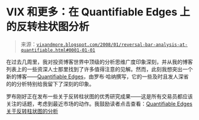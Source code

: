 <!--yml

分类：未分类

日期：2024-05-18 18:46:14

-->

# VIX 和更多：在 Quantifiable Edges 上的反转柱状图分析

> 来源：[`vixandmore.blogspot.com/2008/01/reversal-bar-analysis-at-quantifiable.html#0001-01-01`](http://vixandmore.blogspot.com/2008/01/reversal-bar-analysis-at-quantifiable.html#0001-01-01)

在过去几周里，我对投资博客世界中顶级的分析思维广度印象深刻，并从我的博客列表上的一些资深人士那里找到了许多值得注意的见解。然而，此刻我想突出一个新的博客——[Quantifiable Edges](http://quantifiableedges.blogspot.com/)，由罗布·哈纳撰写，它的一些及时且发人深省的的分析特别给我留下了深刻的印象。

罗布刚好正在发布一些关于反转柱状图的优秀研究成果——这是所有交易员都应该关注的话题，考虑到最近市场的动作。我鼓励读者点击查看：[Quantifiable Edges 关于反转柱状图的分析](http://quantifiableedges.blogspot.com/search/label/reversal%20bar)
